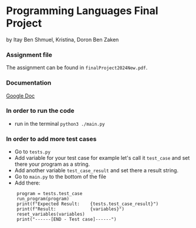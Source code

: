 # Programming Languages Final Project

by Itay Ben Shmuel, Kristina, Doron Ben Zaken

### Assignment file
The assignment can be found in `finalProject2024New.pdf`.

### Documentation
[Google Doc](https://docs.google.com/document/d/18LzRqjkmaxeEk0OPAKSMulB_E3oUl3rgVXZwKjL-xFg/edit?usp=sharing)

### In order to run the code
- run in the terminal `python3 ./main.py`

### In order to add more test cases
- Go to `tests.py`
- Add variable for your test case for example let's call it `test_case` and set there your program as a string.
- Add another variable `test_case_result` and set there a result string.
- Go to `main.py` to the bottom of the file
- Add there: 
```print("------[START - Test case]------")
    program = tests.test_case
    run_program(program)
    print(f"Expected Result:    {tests.test_case_result}")
    print(f"Result:             {variables}")
    reset_variables(variables)
    print("------[END - Test case]------")
 ```